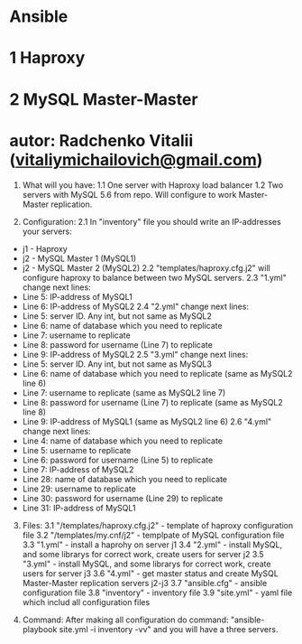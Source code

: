 # Ansible 
# 1    Haproxy
# 2    MySQL Master-Master
# autor: Radchenko Vitalii (vitaliymichailovich@gmail.com)


1. What will you have:
1.1 One server with Haproxy load balancer
1.2 Two servers with MySQL 5.6 from repo. 
Will configure to work Master-Master replication.

2. Configuration:
2.1 In "inventory" file you should write an IP-addresses your servers:
- j1 - Haproxy
- j2 - MySQL Master 1 (MySQL1)
- j2 - MySQL Master 2 (MySQL2)
2.2 "templates/haproxy.cfg.j2" will configure haproxy to balance between two MySQL servers. 
2.3 "1.yml" change next lines:
- Line 5: IP-address of MySQL1
- Line 6: IP-address of MySQL2
2.4 "2.yml" change next lines:
- Line 5: server ID. Any int, but not same as MySQL2
- Line 6: name of database which you need to replicate
- Line 7: username to replicate
- Line 8: password for username (Line 7) to replicate
- Line 9: IP-address of MySQL2
2.5 "3.yml" change next lines:
- Line 5: server ID. Any int, but not same as MySQL3
- Line 6: name of database which you need to replicate (same as MySQL2 line 6)
- Line 7: username to replicate (same as MySQL2 line 7)
- Line 8: password for username (Line 7) to replicate (same as MySQL2 line 8)
- Line 9: IP-address of MySQL1 (same as MySQL2 line 6)
2.6 "4.yml" change next lines:
- Line 4: name of database which you need to replicate
- Line 5: username to replicate
- Line 6: password for username (Line 5) to replicate
- Line 7: IP-address of MySQL2
- Line 28: name of database which you need to replicate 
- Line 29: username to replicate 
- Line 30: password for username (Line 29) to replicate 
- Line 31: IP-address of MySQL1 

3. Files: 
3.1 "/templates/haproxy.cfg.j2" - template of haproxy configuration file
3.2 "/templates/my.cnf/j2" - templpate of MySQL configuration file
3.3 "1.yml" - install a haprohy on server j1
3.4 "2.yml" - install MySQL, and some librarys for correct work, create users for server j2
3.5 "3.yml" - install MySQL, and some librarys for correct work, create users for server j3
3.6 "4.yml" - get master status and create MySQL Master-Master replication servers j2-j3
3.7 "ansible.cfg" - ansible configuration file
3.8 "inventory" - inventory file
3.9 "site.yml" - yaml file which includ all configuration files

4. Command:
After making all configuration do command: "ansible-playbook site.yml -i inventory -vv" and you will have a three servers.
